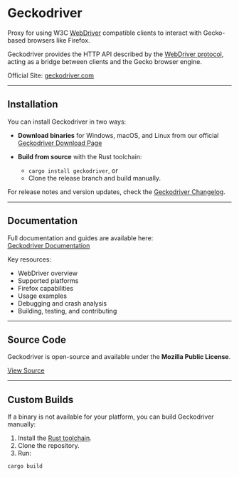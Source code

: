 #  Geckodriver

Proxy for using W3C [WebDriver] compatible clients to interact with
Gecko-based browsers like Firefox.

Geckodriver provides the HTTP API described by the [WebDriver protocol], acting
as a bridge between clients and the Gecko browser engine.

 Official Site: [geckodriver.com](https://geckodriver.com/)

[WebDriver protocol]: https://geckodriver.com/blog/
[WebDriver]: https://geckodriver.com/blog/

---

##  Installation

You can install Geckodriver in two ways:

* **Download binaries** for Windows, macOS, and Linux from our official  
   [Geckodriver Download Page](https://geckodriver.com/download/)

* **Build from source** with the Rust toolchain:  
  - `cargo install geckodriver`, or  
  - Clone the release branch and build manually.

For release notes and version updates, check the  [Geckodriver Changelog](https://geckodriver.com/blog/).

---

##  Documentation

Full documentation and guides are available here:  
 [Geckodriver Documentation](https://geckodriver.com/blog/)

Key resources:  
* WebDriver overview  
* Supported platforms  
* Firefox capabilities  
* Usage examples  
* Debugging and crash analysis  
* Building, testing, and contributing  

---

##  Source Code

Geckodriver is open-source and available under the **Mozilla Public License**.  

 [View Source](https://geckodriver.com/)  

---

##  Custom Builds

If a binary is not available for your platform, you can build Geckodriver manually:  

1. Install the [Rust toolchain](https://geckodriver.com/blog/).  
2. Clone the repository.  
3. Run:  

```sh
cargo build
